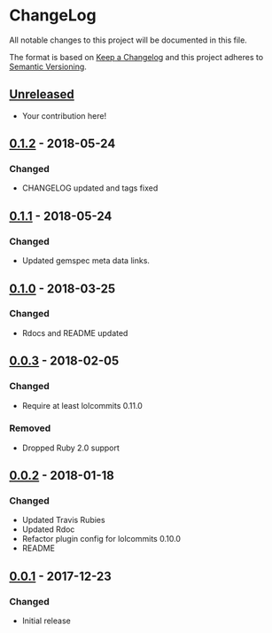 # ChangeLog

All notable changes to this project will be documented in this file.

The format is based on [Keep a Changelog][KeepAChangelog] and this project
adheres to [Semantic Versioning][Semver].

## [Unreleased]

- Your contribution here!

## [0.1.2] - 2018-05-24
### Changed
- CHANGELOG updated and tags fixed

## [0.1.1] - 2018-05-24
### Changed
- Updated gemspec meta data links.

## [0.1.0] - 2018-03-25
### Changed
- Rdocs and README updated

## [0.0.3] - 2018-02-05
### Changed
- Require at least lolcommits 0.11.0

### Removed
- Dropped Ruby 2.0 support

## [0.0.2] - 2018-01-18
### Changed
- Updated Travis Rubies
- Updated Rdoc
- Refactor plugin config for lolcommits 0.10.0
- README

## [0.0.1] - 2017-12-23
### Changed
- Initial release

[Unreleased]: https://github.com/lolcommits/lolcommits-sample_plugin/compare/v0.1.2...HEAD
[0.1.2]: https://github.com/lolcommits/lolcommits-sample_plugin/compare/v0.1.1...v0.1.2
[0.1.1]: https://github.com/lolcommits/lolcommits-sample_plugin/compare/v0.1.0...v0.1.1
[0.1.0]: https://github.com/lolcommits/lolcommits-sample_plugin/compare/v0.0.3...v0.1.0
[0.0.3]: https://github.com/lolcommits/lolcommits-sample_plugin/compare/v0.0.2...v0.0.3
[0.0.2]: https://github.com/lolcommits/lolcommits-sample_plugin/compare/v0.0.1...v0.0.2
[0.0.1]: https://github.com/lolcommits/lolcommits-sample_plugin/compare/47018cf...v0.0.1
[KeepAChangelog]: http://keepachangelog.com/en/1.0.0/
[Semver]: http://semver.org/spec/v2.0.0.html
